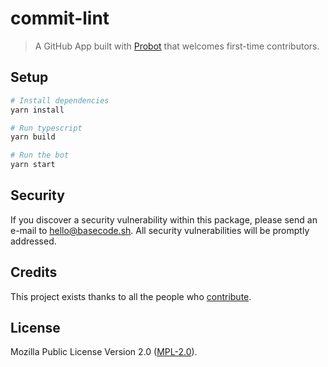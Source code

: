 # commit-lint

> A GitHub App built with [Probot](https://github.com/probot/probot) that welcomes first-time contributors.

## Setup

```sh
# Install dependencies
yarn install

# Run typescript
yarn build

# Run the bot
yarn start
```

## Security

If you discover a security vulnerability within this package, please send an e-mail to hello@basecode.sh. All security vulnerabilities will be promptly addressed.

## Credits

This project exists thanks to all the people who [contribute](../../contributors).

## License

Mozilla Public License Version 2.0 ([MPL-2.0](./LICENSE)).
